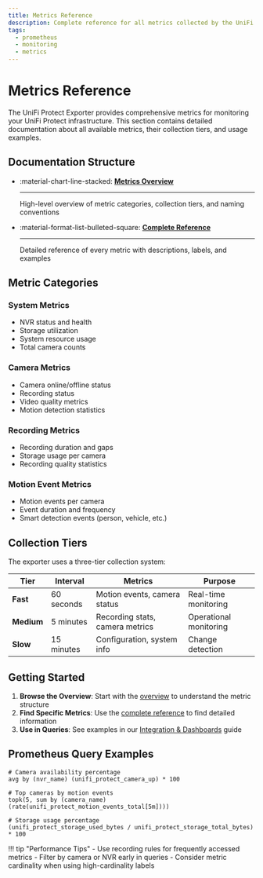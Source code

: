 ```yaml
---
title: Metrics Reference
description: Complete reference for all metrics collected by the UniFi Protect Exporter
tags:
  - prometheus
  - monitoring
  - metrics
---
```


# Metrics Reference

The UniFi Protect Exporter provides comprehensive metrics for monitoring your UniFi Protect infrastructure. This section contains detailed documentation about all available metrics, their collection tiers, and usage examples.

## Documentation Structure

<div class="grid cards" markdown>

- :material-chart-line-stacked: **[Metrics Overview](overview.md)**

    ---

    High-level overview of metric categories, collection tiers, and naming conventions

- :material-format-list-bulleted-square: **[Complete Reference](metrics.md)**

    ---

    Detailed reference of every metric with descriptions, labels, and examples

</div>

## Metric Categories

### System Metrics
- NVR status and health
- Storage utilization
- System resource usage
- Total camera counts

### Camera Metrics
- Camera online/offline status
- Recording status
- Video quality metrics
- Motion detection statistics

### Recording Metrics
- Recording duration and gaps
- Storage usage per camera
- Recording quality statistics

### Motion Event Metrics
- Motion events per camera
- Event duration and frequency
- Smart detection events (person, vehicle, etc.)

## Collection Tiers

The exporter uses a three-tier collection system:

| Tier | Interval | Metrics | Purpose |
|------|----------|---------|---------|
| **Fast** | 60 seconds | Motion events, camera status | Real-time monitoring |
| **Medium** | 5 minutes | Recording stats, camera metrics | Operational monitoring |
| **Slow** | 15 minutes | Configuration, system info | Change detection |

## Getting Started

1. **Browse the Overview**: Start with the [overview](overview.md) to understand the metric structure
2. **Find Specific Metrics**: Use the [complete reference](metrics.md) to find detailed information
3. **Use in Queries**: See examples in our [Integration & Dashboards](../integration-dashboards.md) guide

## Prometheus Query Examples

```promql
# Camera availability percentage
avg by (nvr_name) (unifi_protect_camera_up) * 100

# Top cameras by motion events
topk(5, sum by (camera_name) (rate(unifi_protect_motion_events_total[5m])))

# Storage usage percentage
(unifi_protect_storage_used_bytes / unifi_protect_storage_total_bytes) * 100
```

!!! tip "Performance Tips"
    - Use recording rules for frequently accessed metrics
    - Filter by camera or NVR early in queries
    - Consider metric cardinality when using high-cardinality labels
